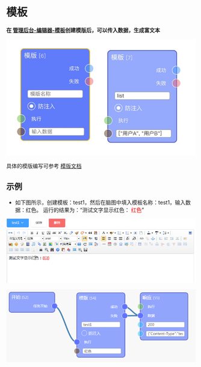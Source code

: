 # 模板

**在 [管理后台-编辑器-模板](https://eeg-admin.bmob.cn/#/editor/richtext)创建模版后，可以传入数据，生成富文本**

![响应节点](https://raw.githubusercontent.com/vi77/eeg/master/images/node/template.png)



具体的模版编写可参考 [模版文档](https://github.com/vi77/eeg/blob/master/doc/模版)


## 示例

- 如下图所示，创建模板：test1，然后在脑图中填入模板名称：test1，输入数据：红色。 运行的结果为：“测试文字显示红色： <font color=red>红色</font>”

![最简脑图](https://raw.githubusercontent.com/vi77/eeg/master/images/node/template-sample1.png)

![最简脑图](https://raw.githubusercontent.com/vi77/eeg/master/images/node/template-sample2.png)
